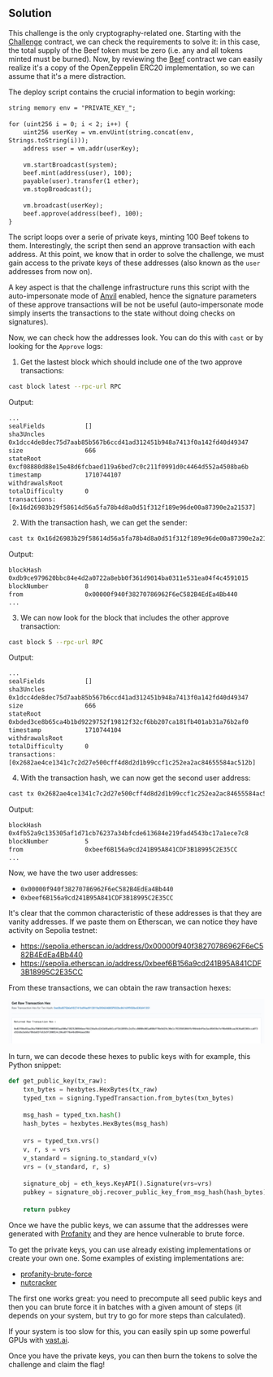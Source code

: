 ## Solution

This challenge is the only cryptography-related one. Starting with the [Challenge](challenge/project/src/Challenge.sol) contract, we can check the requirements to solve it: in this case, the total supply of the Beef token must be zero (i.e. any and all tokens minted must be burned). Now, by reviewing the [Beef](challenge/project/src/Beef.sol) contract we can easily realize it's a copy of the OpenZeppelin ERC20 implementation, so we can assume that it's a mere distraction.

The deploy script contains the crucial information to begin working:

```solidity
string memory env = "PRIVATE_KEY_";

for (uint256 i = 0; i < 2; i++) {
    uint256 userKey = vm.envUint(string.concat(env, Strings.toString(i)));
    address user = vm.addr(userKey);

    vm.startBroadcast(system);
    beef.mint(address(user), 100);
    payable(user).transfer(1 ether);
    vm.stopBroadcast();

    vm.broadcast(userKey);
    beef.approve(address(beef), 100);
}
```

The script loops over a serie of private keys, minting 100 Beef tokens to them. Interestingly, the script then send an approve transaction with each address. At this point, we know that in order to solve the challenge, we must gain access to the private keys of these addresses (also known as the `user` addresses from now on).

A key aspect is that the challenge infrastructure runs this script with the auto-impersonate mode of [Anvil](https://book.getfoundry.sh/reference/anvil/) enabled, hence the signature parameters of these approve transactions will be not be useful (auto-impersonate mode simply inserts the transactions to the state without doing checks on signatures).

Now, we can check how the addresses look. You can do this with `cast` or by looking for the `Approve` logs:

1. Get the lastest block which should include one of the two approve transactions:

```bash
cast block latest --rpc-url RPC
```

Output: 

```
...
sealFields           []
sha3Uncles           0x1dcc4de8dec75d7aab85b567b6ccd41ad312451b948a7413f0a142fd40d49347
size                 666
stateRoot            0xcf08880d88e15e48d6fcbaed119a6bed7c0c211f0991d0c4464d552a4508ba6b
timestamp            1710744107
withdrawalsRoot      
totalDifficulty      0
transactions:        [0x16d26983b29f58614d56a5fa78b4d8a0d51f312f189e96de00a87390e2a21537]
```

2. With the transaction hash, we can get the sender:

```bash
cast tx 0x16d26983b29f58614d56a5fa78b4d8a0d51f312f189e96de00a87390e2a21537 --rpc-url RPC
```

Output:

```
blockHash            0xdb9ce979620bbc84e4d2a0722a8ebb0f361d9014ba0311e531ea04f4c4591015
blockNumber          8
from                 0x00000f940f38270786962F6eC582B4EdEa4Bb440
...
```

3. We can now look for the block that includes the other approve transaction:

```bash
cast block 5 --rpc-url RPC
```

Output: 

```
...
sealFields           []
sha3Uncles           0x1dcc4de8dec75d7aab85b567b6ccd41ad312451b948a7413f0a142fd40d49347
size                 666
stateRoot            0xbded3ce8b65ca4b1bd9229752f19812f32cf6bb207ca181fb401ab31a76b2af0
timestamp            1710744104
withdrawalsRoot      
totalDifficulty      0
transactions:        [0x2682ae4ce1341c7c2d27e500cff4d8d2d1b99ccf1c252ea2ac84655584ac512b]
```

4. With the transaction hash, we can now get the second user address:

```bash
cast tx 0x2682ae4ce1341c7c2d27e500cff4d8d2d1b99ccf1c252ea2ac84655584ac512b --rpc-url RPC
```

Output:

```
blockHash            0x4fb52a9c135305af1d71cb76237a34bfcde613684e219fad4543bc17a1ece7c8
blockNumber          5
from                 0xbeef6B156a9cd241B95A841CDF3B18995C2E35CC
...
```

Now, we have the two user addresses:
- `0x00000f940f38270786962F6eC582B4EdEa4Bb440`
- `0xbeef6B156a9cd241B95A841CDF3B18995C2E35CC`

It's clear that the common characteristic of these addresses is that they are vanity addresses. If we paste them on Etherscan, we can notice they have activity on Sepolia testnet:
- https://sepolia.etherscan.io/address/0x00000f940f38270786962F6eC582B4EdEa4Bb440
- https://sepolia.etherscan.io/address/0xbeef6B156a9cd241B95A841CDF3B18995C2E35CC

From these transactions, we can obtain the raw transaction hexes:

![Raw transaction hex](image.png)

In turn, we can decode these hexes to public keys with for example, this Python snippet:

```python
def get_public_key(tx_raw):
    txn_bytes = hexbytes.HexBytes(tx_raw)
    typed_txn = signing.TypedTransaction.from_bytes(txn_bytes)

    msg_hash = typed_txn.hash()
    hash_bytes = hexbytes.HexBytes(msg_hash)

    vrs = typed_txn.vrs()
    v, r, s = vrs
    v_standard = signing.to_standard_v(v)
    vrs = (v_standard, r, s)

    signature_obj = eth_keys.KeyAPI().Signature(vrs=vrs)
    pubkey = signature_obj.recover_public_key_from_msg_hash(hash_bytes)
    
    return pubkey
```

Once we have the public keys, we can assume that the addresses were generated with [Profanity](https://github.com/johguse/profanity) and they are hence vulnerable to brute force.

To get the private keys, you can use already existing implementations or create your own one. Some examples of existing implementations are:
- [profanity-brute-force](https://github.com/rebryk/profanity-brute-force)
- [nutcracker](https://github.com/DenrianWeiss/nutcracker)

The first one works great: you need to precompute all seed public keys and then you can brute force it in batches with a given amount of steps (it depends on your system, but try to go for more steps than calculated).

If your system is too slow for this, you can easily spin up some powerful GPUs with [vast.ai](https://vast.ai/).

Once you have the private keys, you can then burn the tokens to solve the challenge and claim the flag!